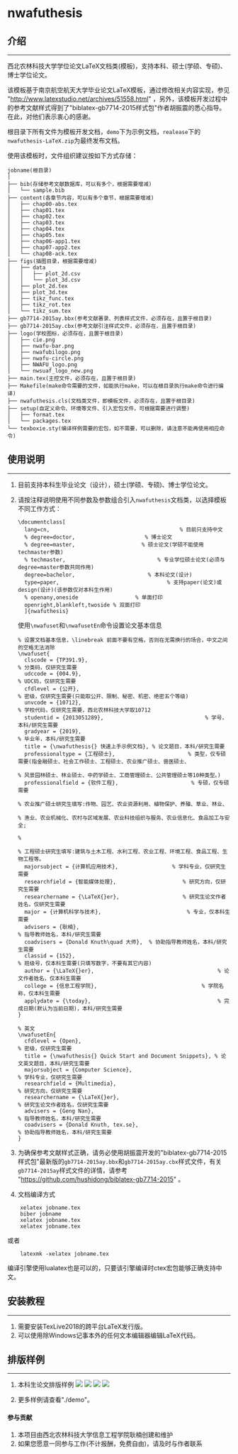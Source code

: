 # nwafuthesis

## 介绍
---------------------

西北农林科技大学学位论文LaTeX文档类(模板)，支持本科、硕士(学硕、专硕)、博士学位论文。

该模板基于南京航空航天大学毕业论文LaTeX模板，通过修改相关内容实现，参见 "http://www.latexstudio.net/archives/51558.html" ，另外，该模板开发过程中的参考文献样式得到了"biblatex-gb7714-2015样式包"作者胡振震的悉心指导。在此，对他们表示衷心的感谢。

根目录下所有文件为模板开发文档，`demo`下为示例文档，`realease`下的`nwafuthesis-LaTeX.zip`为最终发布文档。

使用该模板时，文件组织建议按如下方式存储：
```
jobname(根目录)
│ 
├── bib(存储参考文献数据库，可以有多个，根据需要增减)
│   └── sample.bib                
├── content(各章节内容，可以有多个章节，根据需要增减)
│   ├── chap00-abs.tex
│   ├── chap01.tex
│   ├── chap02.tex
│   ├── chap03.tex
│   ├── chap04.tex
│   ├── chap05.tex
│   ├── chap06-app1.tex
│   ├── chap07-app2.tex
│   └── chap08-ack.tex
├── figs(插图目录，根据需要增减)
│   ├── data
│   │   ├── plot_2d.csv
│   │   └── plot_3d.csv
│   ├── plot_2d.tex
│   ├── plot_3d.tex
│   ├── tikz_func.tex
│   ├── tikz_rot.tex
│   └── tikz_sum.tex
├── gb7714-2015ay.bbx(参考文献著录、列表样式文件，必须存在，且置于根目录)
├── gb7714-2015ay.cbx(参考文献引注样式文件，必须存在，且置于根目录)
├── logo(学校图标，必须存在，且置于根目录)
│   ├── cie.png
│   ├── nwafu-bar.png
│   ├── nwafubilogo.png
│   ├── nwafu-circle.png
│   ├── NWAFU_logo.png
│   └── nwsuaf_logo_new.png
├── main.tex(主控文件，必须存在，且置于根目录)
├── Makefile(make命令需要的文件，如能执行make，可以在根目录执行make命令进行编译)
├── nwafuthesis.cls(文档类文件，即模板文件，必须存在，且置于根目录)
├── setup(自定义命令、环境等文件、引入宏包文件，可根据需要进行调整)
│   ├── format.tex
│   └── packages.tex
└── texboxie.sty(编译样例需要的宏包，如不需要，可以删除，请注意不能再使用相应命令)
```

## 使用说明
---------------------

1. 目前支持本科生毕业论文（设计），硕士(学硕、专硕)、博士学位论文。
2. 请按注释说明使用不同参数及参数组合引入`nwafuthesis`文档类，以选择模板不同工作方式：
   ```
   \documentclass[
     lang=cn,                                         % 目前只支持中文
     % degree=doctor,                      % 博士论文
     % degree=master,                     % 硕士论文(学硕不能使用techmaster参数)
     % techmaster,                             % 专业学位硕士论文(必须与degree=master参数共同作用)
     degree=bachelor,                       % 本科论文(设计)
     type=paper,                                  % 支持paper(论文)或design(设计)(该参数仅对本科生作用)
     % openany,oneside                  % 单面打印
     openright,blankleft,twoside % 双面打印
     ]{nwafuthesis}
   ```   

   使用`\nwafuset`和`\nwafusetEn`命令设置论文基本信息
   ```
   % 设置文档基本信息，\linebreak 前面不要有空格，否则在无需换行的场合，中文之间的空格无法消除
   \nwafuset{
     clscode = {TP391.9},                                             % 分类码，仅研究生需要
     udccode = {004.9},                                                % UDC码，仅研究生需要
     cfdlevel = {公开},                                                    % 密级，仅研究生需要(只能取公开、限制、秘密、机密、绝密五个等级)
     unvcode = {10712},                                               % 学校代码，仅研究生需要，西北农林科技大学取10712
     studentid = {2013051289},                                % 学号，本科/研究生需要
     gradyear = {2019},                                                % 毕业年，本科/研究生需要
     title = {\nwafuthesis{} 快速上手示例文档}, % 论文题目，本科/研究生需要
     professionaltype = {工程硕士},                       % 类型，仅专硕需要(指金融硕士、社会工作硕士、工程硕士、农业推广硕士、兽医硕士、
                                                                                          % 风景园林硕士、林业硕士、中药学硕士、工商管理硕士、公共管理硕士等10种类型。)
     professionalfield = {软件工程},                       % 专硕，仅专硕需要
                                                                                         % 农业推广硕士研究生填写:作物、园艺、农业资源利用、植物保护、养殖、草业、林业、
                                                                                         % 渔业、农业机械化、农村与区域发展、农业科技组织与服务、农业信息化、食品加工与安全;
                                                                                         % 
                                                                                         % 工程硕士研究生填写:建筑与土木工程、水利工程、农业工程、环境工程、食品工程、生物工程等。
     majorsubject = {计算机应用技术},                 % 学科专业，仅研究生需要
     researchfield = {智能媒体处理},                     % 研究方向，仅研究生需要
     researchername = {\LaTeX{}er},                    % 研究生论文作者姓名，仅研究生需要
     major = {计算机科学与技术},                           % 专业，仅本科生需要
     advisers = {耿楠},                                                 % 指导教师姓名，本科/研究生需要
     coadvisers = {Donald Knuth\quad 大师},  % 协助指导教师姓名，本科/研究生需要
     classid = {152},                                                     % 班级号，仅本科生需要(只填写数字，不要有其它内容)
     author = {\LaTeX{}er},                                       % 论文作者姓名，仅本科生需要
     college = {信息工程学院},                                 % 学院名称，仅本科生需要 
     applydate = {\today},                                        % 完成日期(默认为当前日期)，本科/研究生需要
   }
   
   % 英文
   \nwafusetEn{
     cfdlevel = {Open},                                                                                       % 密级，仅研究生需要
     title = {\nwafuthesis{} Quick Start and Document Snippets}, % 论文英文题目，本科/研究生需要
     majorsubject = {Computer Science},                                                 % 学科专业，仅研究生需要
     researchfield = {Multimedia},                                                                % 研究方向，仅研究生需要
     researchername = {\LaTeX{}er},                                                            % 研究生论文作者姓名，仅研究生需要
     advisers = {Geng Nan},                                                                             % 指导教师姓名，本科/研究生需要
     coadvisers = {Donald Knuth, tex.se},                                                 % 协助指导教师姓名，本科/研究生需要
   }
   ```

3. 为确保参考文献样式正确，请务必使用胡振震开发的"biblatex-gb7714-2015样式包"最新版的`gb7714-2015ay.bbx`和`gb7714-2015ay.cbx`样式文件，有关`gb7714-2015ay`样式文件的详情，请参考 "https://github.com/hushidong/biblatex-gb7714-2015" 。

4. 文档编译方式

```
	xelatex jobname.tex
	biber jobname
	xelatex jobname.tex
	xelatex jobname.tex
```

或者

```
	latexmk -xelatex jobname.tex
```

编译引擎使用lualatex也是可以的，只要该引擎编译时ctex宏包能够正确支持中文。

## 安装教程
---------------------

1. 需要安装TexLive2018的跨平台LaTeX发行版。
2. 可以使用除Windows记事本外的任何文本编辑器编辑LaTeX代码。

## 排版样例
---------------------

1. 本科生论文排版样例
![](./screenshot/output00.png)
![](./screenshot/output01.png)
![](./screenshot/output02.png)
![](./screenshot/output03.png)


2. 更多样例请查看"./demo"。

#### 参与贡献

1. 本项目由西北农林科技大学信息工程学院耿楠创建和维护
2. 如果您愿意一同参与工作(不计报酬，免费自由)，请及时与作者联系
